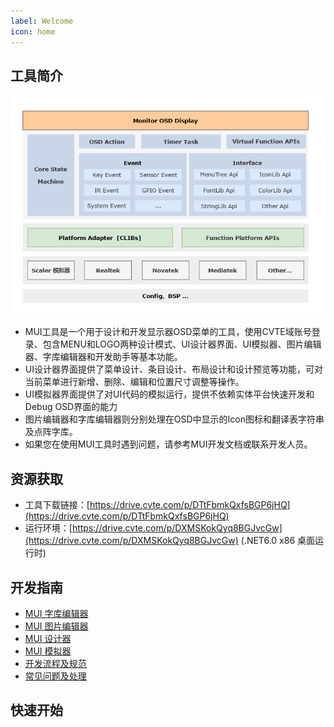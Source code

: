 ```yaml
---
label: Welcome
icon: home
---
```

## 工具简介
![CVTE MUI 基础框图](static/img/block.png)
- MUI工具是一个用于设计和开发显示器OSD菜单的工具，使用CVTE域账号登录、包含MENU和LOGO两种设计模式、UI设计器界面、UI模拟器、图片编辑器、字库编辑器和开发助手等基本功能。
- UI设计器界面提供了菜单设计、条目设计、布局设计和设计预览等功能，可对当前菜单进行新增、删除、编辑和位置尺寸调整等操作。
- UI模拟器界面提供了对UI代码的模拟运行，提供不依赖实体平台快速开发和Debug OSD界面的能力
- 图片编辑器和字库编辑器则分别处理在OSD中显示的Icon图标和翻译表字符串及点阵字库。
- 如果您在使用MUI工具时遇到问题，请参考MUI开发文档或联系开发人员。

## 资源获取
- 工具下载链接：[https://drive.cvte.com/p/DTtFbmkQxfsBGP6jHQ](https://drive.cvte.com/p/DTtFbmkQxfsBGP6jHQ)
- 运行环境：[https://drive.cvte.com/p/DXMSKokQyq8BGJvcGw](https://drive.cvte.com/p/DXMSKokQyq8BGJvcGw) (.NET6.0 x86 桌面运行时)

## 开发指南
* [MUI 字库编辑器](pages/FontEditor/index.md)
* [MUI 图片编辑器](pages/ImageEditor/index.md)
* [MUI 设计器](pages/Designer/index.md)
* [MUI 模拟器](pages/Simulator/index.md)
* [开发流程及规范](pages/Develop/index.md)
* [常见问题及处理](pages/FAQ/index.md)

## 快速开始